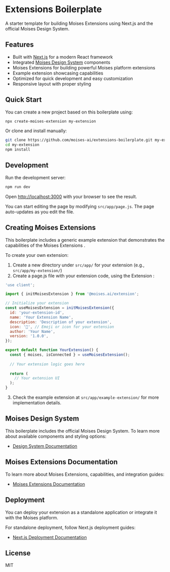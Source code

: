 # Extensions Boilerplate

A starter template for building Moises Extensions using Next.js and the official Moises Design System.

## Features

- Built with [Next.js](https://nextjs.org) for a modern React framework
- Integrated [Moises Design System](https://design-system.moises.ai/?path=/docs/introduction--docs) components
- Moises Extensions   for building powerful Moises platform extensions
- Example extension showcasing   capabilities
- Optimized for quick development and easy customization
- Responsive layout with proper styling

## Quick Start

You can create a new project based on this boilerplate using:

```bash
npx create-moises-extension my-extension
```

Or clone and install manually:

```bash
git clone https://github.com/moises-ai/extensions-boilerplate.git my-extension
cd my-extension
npm install
```

## Development

Run the development server:

```bash
npm run dev
```

Open [http://localhost:3000](http://localhost:3000) with your browser to see the result.

You can start editing the page by modifying `src/app/page.js`. The page auto-updates as you edit the file.

## Creating Moises Extensions

This boilerplate includes a generic example extension that demonstrates the capabilities of the Moises Extensions  .

To create your own extension:

1. Create a new directory under `src/app/` for your extension (e.g., `src/app/my-extension/`)
2. Create a page.js file with your extension code, using the Extension  :

```jsx
'use client';

import { initMoisesExtension } from '@moises.ai/extension';

// Initialize your extension
const useMoisesExtension = initMoisesExtension({
  id: 'your-extension-id',
  name: 'Your Extension Name',
  description: 'Description of your extension',
  icon: '🔌', // Emoji or icon for your extension
  author: 'Your Name',
  version: '1.0.0',
});

export default function YourExtension() {
  const { moises, isConnected } = useMoisesExtension();
  
  // Your extension logic goes here
  
  return (
    // Your extension UI
  );
}
```

3. Check the example extension at `src/app/example-extension/` for more implementation details.

## Moises Design System

This boilerplate includes the official Moises Design System. To learn more about available components and styling options:

- [Design System Documentation](https://design-system.moises.ai/?path=/docs/introduction--docs)

## Moises Extensions Documentation

To learn more about Moises Extensions, capabilities, and integration guides:

- [Moises Extensions Documentation](https://extensions.moises.ai/)

## Deployment

You can deploy your extension as a standalone application or integrate it with the Moises platform.

For standalone deployment, follow Next.js deployment guides:
- [Next.js Deployment Documentation](https://nextjs.org/docs/app/building-your-application/deploying)

## License

MIT
